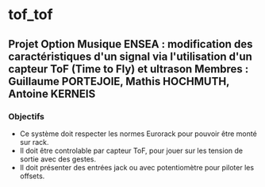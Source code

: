 # tof_tof  

Projet Option Musique ENSEA : modification des caractéristiques d'un signal via l'utilisation d'un capteur ToF (Time to Fly) et ultrason
Membres : Guillaume PORTEJOIE, Mathis HOCHMUTH, Antoine KERNEIS
----------
### Objectifs

* Ce système doit respecter les normes Eurorack pour pouvoir être monté sur rack. 
* Il doit être controlable par capteur ToF, pour jouer sur les tension de sortie avec des gestes.
* Il doit présenter des entrées jack ou avec potentiomètre pour piloter les offsets.

